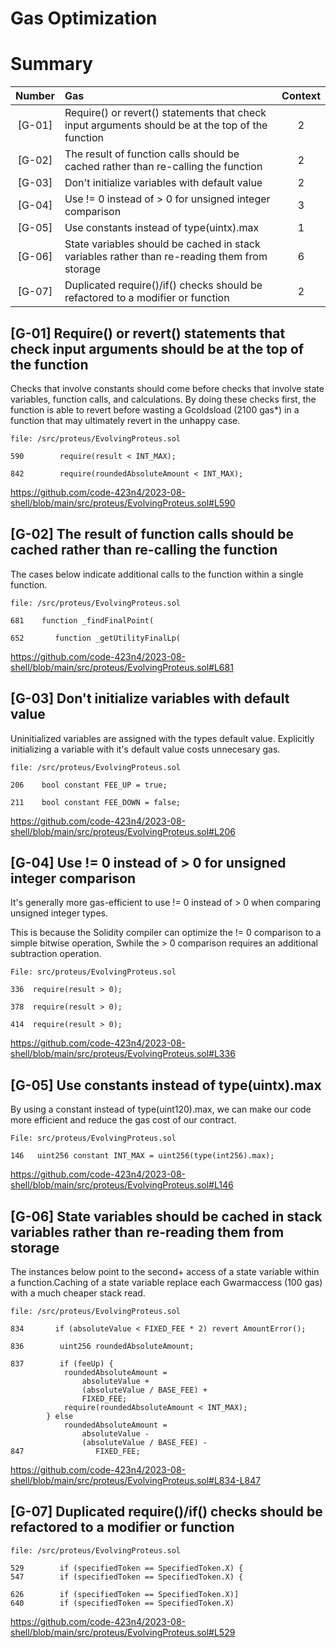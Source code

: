# Gas Optimization

# Summary

| Number | Gas                                                                                              | Context |
| :----: | :----------------------------------------------------------------------------------------------- | :-----: |
| [G-01] | Require() or revert() statements that check input arguments should be at the top of the function |    2    |
| [G-02] | The result of function calls should be cached rather than re-calling the function                |    2    |
| [G-03] | Don't initialize variables with default value                                                    |    2    |
| [G-04] | Use != 0 instead of > 0 for unsigned integer comparison                                          |    3    |
| [G-05] | Use constants instead of type(uintx).max                                                         |    1    |
| [G-06] | State variables should be cached in stack variables rather than re-reading them from storage     |    6    |
| [G-07] | Duplicated require()/if() checks should be refactored to a modifier or function                  |    2    |

## [G-01] Require() or revert() statements that check input arguments should be at the top of the function

Checks that involve constants should come before checks that involve state variables, function calls, and calculations. By doing these checks first, the function is able to revert before wasting a Gcoldsload (2100 gas\*) in a function that may ultimately revert in the unhappy case.

```solidity
file: /src/proteus/EvolvingProteus.sol

590        require(result < INT_MAX);

842        require(roundedAbsoluteAmount < INT_MAX);

```

https://github.com/code-423n4/2023-08-shell/blob/main/src/proteus/EvolvingProteus.sol#L590

## [G-02] The result of function calls should be cached rather than re-calling the function

The cases below indicate additional calls to the function within a single function.

```solidity
file: /src/proteus/EvolvingProteus.sol

681    function _findFinalPoint(

652       function _getUtilityFinalLp(

```

https://github.com/code-423n4/2023-08-shell/blob/main/src/proteus/EvolvingProteus.sol#L681

## [G-03] Don't initialize variables with default value

Uninitialized variables are assigned with the types default value. Explicitly initializing a variable with it's default value costs unnecesary gas.

```solidity
file: /src/proteus/EvolvingProteus.sol

206    bool constant FEE_UP = true;

211    bool constant FEE_DOWN = false;

```

https://github.com/code-423n4/2023-08-shell/blob/main/src/proteus/EvolvingProteus.sol#L206

## [G-04] Use != 0 instead of > 0 for unsigned integer comparison

It's generally more gas-efficient to use != 0 instead of > 0 when comparing unsigned integer types.

This is because the Solidity compiler can optimize the != 0 comparison to a simple bitwise operation, Swhile the > 0 comparison requires an additional subtraction operation.

```solidity
File: src/proteus/EvolvingProteus.sol

336  require(result > 0);

378  require(result > 0);

414  require(result > 0);
```

https://github.com/code-423n4/2023-08-shell/blob/main/src/proteus/EvolvingProteus.sol#L336

## [G-05] Use constants instead of type(uintx).max

By using a constant instead of type(uint120).max, we can make our code more efficient and reduce the gas cost of our contract.

```solidity
File: src/proteus/EvolvingProteus.sol

146   uint256 constant INT_MAX = uint256(type(int256).max);
```

https://github.com/code-423n4/2023-08-shell/blob/main/src/proteus/EvolvingProteus.sol#L146

## [G-06] State variables should be cached in stack variables rather than re-reading them from storage

The instances below point to the second+ access of a state variable within a function.Caching of a state variable replace each Gwarmaccess (100 gas) with a much cheaper stack read.

```solidity
file: /src/proteus/EvolvingProteus.sol

834       if (absoluteValue < FIXED_FEE * 2) revert AmountError();

836        uint256 roundedAbsoluteAmount;

837        if (feeUp) {
            roundedAbsoluteAmount =
                absoluteValue +
                (absoluteValue / BASE_FEE) +
                FIXED_FEE;
            require(roundedAbsoluteAmount < INT_MAX);
        } else
            roundedAbsoluteAmount =
                absoluteValue -
                (absoluteValue / BASE_FEE) -
847                FIXED_FEE;

```

https://github.com/code-423n4/2023-08-shell/blob/main/src/proteus/EvolvingProteus.sol#L834-L847

## [G-07] Duplicated require()/if() checks should be refactored to a modifier or function

```solidity
file: /src/proteus/EvolvingProteus.sol

529        if (specifiedToken == SpecifiedToken.X) {
547        if (specifiedToken == SpecifiedToken.X) {

626        if (specifiedToken == SpecifiedToken.X)]
640        if (specifiedToken == SpecifiedToken.X)

```

https://github.com/code-423n4/2023-08-shell/blob/main/src/proteus/EvolvingProteus.sol#L529